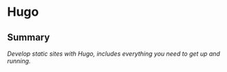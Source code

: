 # Hugo

## Summary

_Develop static sites with Hugo, includes everything you need to get up and running._
